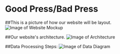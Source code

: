 # Good Press/Bad Press
##This is a picture of how our website will be layout. 
![Image of Website Mockup](https://github.com/mslovett21/Bad_Press/blob/master/work_flow1.jpg)


##Our website's architecture. 
![Image of Architecture](https://github.com/mslovett21/Bad_Press/blob/master/architecture.jpg)


##Data Processing Steps: 
![Image of Data Diagram](https://github.com/mslovett21/Bad_Press/blob/master/data_processing_pipeline.jpg)
